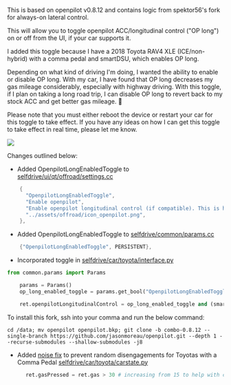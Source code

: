 This is based on openpilot v0.8.12 and contains logic from spektor56's fork for always-on lateral control.

This will allow you to toggle openpilot ACC/longitudinal control ("OP long") on or off from the UI, if your car supports it. 

I added this toggle because I have a 2018 Toyota RAV4 XLE (ICE/non-hybrid) with a comma pedal and smartDSU, which enables OP long.

Depending on what kind of driving I'm doing, I wanted the ability to enable or disable OP long.  With my car, I have found that OP long decreases my gas mileage considerably, especially with highway driving.  With this toggle, if I plan on taking a long road trip, I can disable OP long to revert back to my stock ACC and get better gas mileage. 🙂 

Please note that you must either reboot the device or restart your car for this toggle to take effect. If you have any ideas on how I can get this toggle to take effect in real time, please let me know.

[![](https://i.imgur.com/xm69VMB.png)](#)

Changes outlined below:

* Added OpenpilotLongEnabledToggle to [selfdrive/ui/qt/offroad/settings.cc](selfdrive/ui/qt/offroad/settings.cc)
```c++
    {
      "OpenpilotLongEnabledToggle",
      "Enable openpilot",
      "Enable openpilot longitudinal control (if compatible). This is handy if you have a Comma Pedal and/or SmartDSU and want to toggle between stock ACC or openpilot ACC. Restart car or reboot system for this setting to take effect.",
      "../assets/offroad/icon_openpilot.png",
    },
```
* Added OpenpilotLongEnabledToggle to [selfdrive/common/params.cc](selfdrive/common/params.cc)
```c++
    {"OpenpilotLongEnabledToggle", PERSISTENT},
```
* Incorporated toggle in [selfdrive/car/toyota/interface.py](selfdrive/car/toyota/interface.py)
```python
from common.params import Params
```
```python
    params = Params()
    op_long_enabled_toggle = params.get_bool("OpenpilotLongEnabledToggle")
```
```python
    ret.openpilotLongitudinalControl = op_long_enabled_toggle and (smartDsu or ret.enableDsu or candidate in TSS2_CAR)
```
To install this fork, ssh into your comma and run the below command:
```
cd /data; mv openpilot openpilot.bkp; git clone -b combo-0.8.12 --single-branch https://github.com/jasonmoreau/openpilot.git --depth 1 --recurse-submodules --shallow-submodules -j8
```
* Added [noise fix](https://github.com/commaai/openpilot/issues/21998) to prevent random disengagements for Toyotas with a Comma Pedal [selfdrive/car/toyota/carstate.py](selfdrive/car/toyota/carstate.py)
```python
      ret.gasPressed = ret.gas > 30 # increasing from 15 to help with comma pedal noise
```